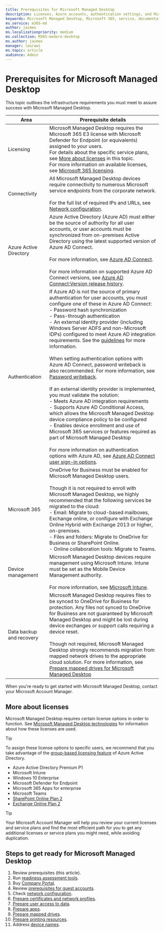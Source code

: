 ```yaml
---
title: Prerequisites for Microsoft Managed Desktop
description: Licenses, Azure accounts, authentication settings, and Microsoft 365 settings to set up before enrolling in Microsoft Managed Desktop
keywords: Microsoft Managed Desktop, Microsoft 365, service, documentation
ms.service: m365-md
author: jaimeo
ms.localizationpriority: medium
ms.collection: M365-modern-desktop
ms.author: jaimeo
manager: laurawi
ms.topic: article
audience: Admin
---
```


# Prerequisites for Microsoft Managed Desktop

<!--This topic is the target for a "Learn more" link in the Admin Portal (aka.ms/prereq-azure); do not delete.-->
<!--from Prerequisites -->

This topic outlines the infrastructure requirements you must meet to assure success with Microsoft Managed Desktop.


Area | Prerequisite details
--- | ---
Licensing |Microsoft Managed Desktop requires the Microsoft 365 E3 license with Microsoft Defender for Endpoint (or equivalents) assigned to your users.<br>For details about the specific service plans, see [More about licenses](#more-about-licenses) in this topic.<br>For more information on available licenses, see [Microsoft 365 licensing](https://www.microsoft.com/microsoft-365/compare-microsoft-365-enterprise-plans).
Connectivity | All Microsoft Managed Desktop devices require connectivity to numerous Microsoft service endpoints from the corporate network.<br><br>For the full list of required IPs and URLs, see [Network configuration](../get-ready/network.md). 
Azure Active Directory | Azure Active Directory (Azure AD) must either be the source of authority for all user accounts, or user accounts must be synchronized from on-premises Active Directory using the latest supported version of Azure AD Connect.<br><br>For more information, see [Azure AD Connect](/azure/active-directory/hybrid/whatis-azure-ad-connect).<br><br>For more information on supported Azure AD Connect versions, see [Azure AD Connect:Version release history](/azure/active-directory/hybrid/reference-connect-version-history).
Authentication | If Azure AD is not the source of primary authentication for user accounts, you must configure one of these in Azure AD Connect:<br>- Password hash synchronization<br>- Pass-through authentication<br>- An external identity provider (including Windows Server ADFS and non-Microsoft IDPs) configured to meet Azure AD integration requirements. See the [guidelines](https://www.microsoft.com/download/details.aspx?id=56843) for more information. <br><br>When setting authentication options with Azure AD Connect, password writeback is also recommended. For more information, see [Password writeback](/azure/active-directory/authentication/howto-sspr-writeback). <br><br>If an external identity provider is implemented, you must validate the solution:<br>- Meets Azure AD integration requirements<br>- Supports Azure AD Conditional Access, which allows the Microsoft Managed Desktop device compliance policy to be configured<br>- Enables device enrollment and use of Microsoft 365 services or features required as part of Microsoft Managed Desktop <br><br>For more information on authentication options with Azure AD, see [Azure AD Connect user sign-in options](/azure/active-directory/connect/active-directory-aadconnect-user-signin).
Microsoft 365 | OneDrive for Business must be enabled for Microsoft Managed Desktop users.<br><br>Though it is not required to enroll with Microsoft Managed Desktop, we highly recommended that the following services be migrated to the cloud:<br>- Email: Migrate to cloud-based mailboxes, Exchange online, or configure with Exchange Online Hybrid with Exchange 2013 or higher, on-premises.<br>- Files and folders: Migrate to OneDrive for Business or SharePoint Online.<br>- Online collaboration tools: Migrate to Teams.
Device management | Microsoft Managed Desktop devices require management using Microsoft Intune. Intune must be set as the Mobile Device Management authority.<br><br>For more information, see [Microsoft Intune](https://www.microsoft.com/cloud-platform/microsoft-intune).
Data backup and recovery | Microsoft Managed Desktop requires files to be synced to OneDrive for Business for protection. Any files not synced to OneDrive for Business are not guaranteed by Microsoft Managed Desktop and might be lost during device exchanges or support calls requiring a device reset.<br><br>Though not required, Microsoft Managed Desktop strongly recommends migration from mapped network drives to the appropriate cloud solution. For more information, see [Prepare mapped drives for Microsoft Managed Desktop](mapped-drives.md)

When you're ready to get started with Microsoft Managed Desktop, contact your Microsoft Account Manager. 

## More about licenses

Microsoft Managed Desktop requires certain license options in order to function. See [Microsoft Managed Desktop technologies](../intro/technologies.md) for information about how these licenses are used.

> [!TIP]
> To assign these license options to specific users, we recommend that you take advantage of the [group-based licensing feature](/azure/active-directory/fundamentals/active-directory-licensing-whatis-azure-portal) of Azure Active Directory.

- Azure Active Directory Premium P1
- Microsoft Intune
- Windows 10 Enterprise  
- Microsoft Defender for Endpoint
- Microsoft 365 Apps for enterprise
- Microsoft Teams
- [SharePoint Online Plan 2](https://www.microsoft.com/microsoft-365/sharepoint/compare-sharepoint-plans)
- [Exchange Online Plan 2](https://www.microsoft.com/microsoft-365/exchange/compare-microsoft-exchange-online-plans)

> [!TIP]
> Your Microsoft Account Manager will help you review your current licenses and service plans and find the most efficient path for you to get any additional licenses or service plans you might need, while avoiding duplication.

## Steps to get ready for Microsoft Managed Desktop

1. Review prerequisites (this article).
2. Run [readiness assessment tools](readiness-assessment-tool.md).
1. Buy [Company Portal](../get-started/company-portal.md).
1. Review [prerequisites for guest accounts](guest-accounts.md).
1. Check [network configuration](network.md).
1. [Prepare certificates and network profiles](certs-wifi-lan.md).
1. [Prepare user access to data](authentication.md).
1. [Prepare apps](apps.md).
1. [Prepare mapped drives](mapped-drives.md).
1. [Prepare printing resources](printing.md).
1. Address [device names](address-device-names.md).